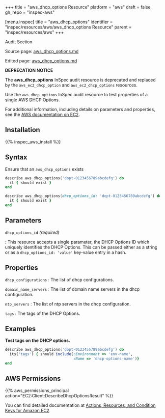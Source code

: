 +++
title = "aws_dhcp_options Resource"
platform = "aws"
draft = false
gh_repo = "inspec-aws"

[menu.inspec]
title = "aws_dhcp_options"
identifier = "inspec/resources/aws/aws_dhcp_options Resource"
parent = "inspec/resources/aws"
+++

<div class="admonition-note">
<p class="admonition-note-title">Audit Section</p>
<div class="admonition-note-text">
<p>Source page: <a href="https://github.com/inspec/inspec-aws/blob/main/docs/resources/aws_dhcp_options.md">aws_dhcp_options.md</a></p>
<p>Edited page: <a href="https://github.com/ianmadd/inspec-aws/blob/im/hugo/docs-chef-io/content/inspec/resources/aws_dhcp_options.md">aws_dhcp_options.md</a></p>
</div>
</div>


**DEPRECATION NOTICE**

The **aws_dhcp_options** InSpec audit resource is deprecated and replaced by the `aws_ec2_dhcp_option` and `aws_ec2_dhcp_options` resources.

Use the `aws_dhcp_options` InSpec audit resource to test properties of a single AWS DHCP Options.

For additional information, including details on parameters and properties, see the [AWS documentation on EC2](https://docs.aws.amazon.com/AWSEC2/latest/APIReference/API_DescribeDhcpOptions.html).

## Installation

{{% inspec_aws_install %}}

## Syntax

Ensure that an `aws_dhcp_options` exists

```ruby
describe aws_dhcp_options('dopt-0123456789abcdefg') do
  it { should exist }
end
```

```ruby
describe aws_dhcp_options(dhcp_options_id: 'dopt-0123456789abcdefg') do
  it { should exist }
end
```

## Parameters

`dhcp_options_id` _(required)_

: This resource accepts a single parameter, the DHCP Options ID which uniquely identifies the DHCP Options.
  This can be passed either as a string or as a `dhcp_options_id: 'value'` key-value entry in a hash.

## Properties

`dhcp_configurations`
: The list of dhcp configurations.

`domain_name_servers`
: The list of domain name servers in the dhcp configuration.

`ntp_servers`
: The list of ntp servers in the dhcp configuration.

`tags`
: The tags of the DHCP Options.

## Examples

**Test tags on the DHCP options.**

```ruby
describe aws_dhcp_options('dopt-0123456789abcdefg') do
  its('tags') { should include(:Environment => 'env-name',
                               :Name => 'dhcp-options-name')}
end
```

## AWS Permissions

{{% aws_permissions_principal action="EC2:Client:DescribeDhcpOptionsResult" %}}

You can find detailed documentation at [Actions, Resources, and Condition Keys for Amazon EC2](https://docs.aws.amazon.com/IAM/latest/UserGuide/list_amazonec2.html).

